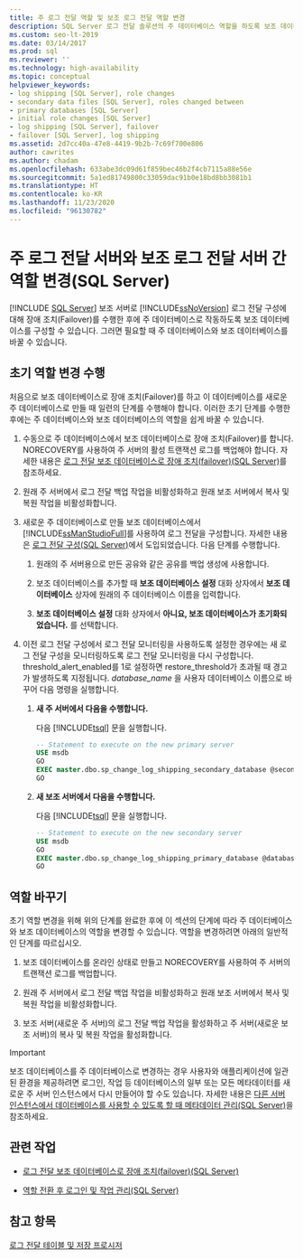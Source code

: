 ```yaml
---
title: 주 로그 전달 역할 및 보조 로그 전달 역할 변경
description: SQL Server 로그 전달 솔루션의 주 데이터베이스 역할을 하도록 보조 데이터베이스를 구성하는 방법을 알아봅니다.
ms.custom: seo-lt-2019
ms.date: 03/14/2017
ms.prod: sql
ms.reviewer: ''
ms.technology: high-availability
ms.topic: conceptual
helpviewer_keywords:
- log shipping [SQL Server], role changes
- secondary data files [SQL Server], roles changed between
- primary databases [SQL Server]
- initial role changes [SQL Server]
- log shipping [SQL Server], failover
- failover [SQL Server], log shipping
ms.assetid: 2d7cc40a-47e8-4419-9b2b-7c69f700e806
author: cawrites
ms.author: chadam
ms.openlocfilehash: 633abe3dc09d61f859bec46b2f4cb7115a88e56e
ms.sourcegitcommit: 5a1ed81749800c33059dac91b0e18bd8bb3081b1
ms.translationtype: HT
ms.contentlocale: ko-KR
ms.lasthandoff: 11/23/2020
ms.locfileid: "96130782"
---
```

# <a name="change-roles-between-primary-and-secondary-log-shipping-servers-sql-server"></a>주 로그 전달 서버와 보조 로그 전달 서버 간 역할 변경(SQL Server)
 [!INCLUDE [SQL Server](../../includes/applies-to-version/sqlserver.md)]
  보조 서버로 [!INCLUDE[ssNoVersion](../../includes/ssnoversion-md.md)] 로그 전달 구성에 대해 장애 조치(Failover)를 수행한 후에 주 데이터베이스로 작동하도록 보조 데이터베이스를 구성할 수 있습니다. 그러면 필요할 때 주 데이터베이스와 보조 데이터베이스를 바꿀 수 있습니다.  
  
## <a name="performing-the-initial-role-change"></a>초기 역할 변경 수행  
 처음으로 보조 데이터베이스로 장애 조치(Failover)를 하고 이 데이터베이스를 새로운 주 데이터베이스로 만들 때 일련의 단계를 수행해야 합니다. 이러한 초기 단계를 수행한 후에는 주 데이터베이스와 보조 데이터베이스의 역할을 쉽게 바꿀 수 있습니다.  
  
1.  수동으로 주 데이터베이스에서 보조 데이터베이스로 장애 조치(Failover)를 합니다. NORECOVERY를 사용하여 주 서버의 활성 트랜잭션 로그를 백업해야 합니다. 자세한 내용은 [로그 전달 보조 데이터베이스로 장애 조치(failover)&#40;SQL Server&#41;](../../database-engine/log-shipping/fail-over-to-a-log-shipping-secondary-sql-server.md)를 참조하세요.  
  
2.  원래 주 서버에서 로그 전달 백업 작업을 비활성화하고 원래 보조 서버에서 복사 및 복원 작업을 비활성화합니다.  
  
3.  새로운 주 데이터베이스로 만들 보조 데이터베이스에서 [!INCLUDE[ssManStudioFull](../../includes/ssmanstudiofull-md.md)]를 사용하여 로그 전달을 구성합니다. 자세한 내용은 [로그 전달 구성&#40;SQL Server&#41;](../../database-engine/log-shipping/configure-log-shipping-sql-server.md)에서 도입되었습니다. 다음 단계를 수행합니다.  
  
    1.  원래의 주 서버용으로 만든 공유와 같은 공유를 백업 생성에 사용합니다.  
  
    2.  보조 데이터베이스를 추가할 때 **보조 데이터베이스 설정** 대화 상자에서 **보조 데이터베이스** 상자에 원래의 주 데이터베이스 이름을 입력합니다.  
  
    3.  **보조 데이터베이스 설정** 대화 상자에서 **아니요, 보조 데이터베이스가 초기화되었습니다.** 를 선택합니다.  
  
4.  이전 로그 전달 구성에서 로그 전달 모니터링을 사용하도록 설정한 경우에는 새 로그 전달 구성을 모니터링하도록 로그 전달 모니터링을 다시 구성합니다.  threshold_alert_enabled를 1로 설정하면 restore_threshold가 초과될 때 경고가 발생하도록 지정됩니다. *database_name* 을 사용자 데이터베이스 이름으로 바꾸어 다음 명령을 실행합니다.  
  
    1.  **새 주 서버에서 다음을 수행합니다.**  
  
         다음 [!INCLUDE[tsql](../../includes/tsql-md.md)] 문을 실행합니다.  
  
        ```sql  
        -- Statement to execute on the new primary server  
        USE msdb  
        GO  
        EXEC master.dbo.sp_change_log_shipping_secondary_database @secondary_database = N'database_name', @threshold_alert_enabled = 1;  
        GO  
        ```  
  
    2.  **새 보조 서버에서 다음을 수행합니다.**  
  
         다음 [!INCLUDE[tsql](../../includes/tsql-md.md)] 문을 실행합니다.  
  
        ```sql  
        -- Statement to execute on the new secondary server  
        USE msdb  
        GO  
        EXEC master.dbo.sp_change_log_shipping_primary_database @database=N'database_name', @threshold_alert_enabled = 1;  
        GO  
        ```  
  
## <a name="swapping-roles"></a>역할 바꾸기  
 초기 역할 변경을 위해 위의 단계를 완료한 후에 이 섹션의 단계에 따라 주 데이터베이스와 보조 데이터베이스의 역할을 변경할 수 있습니다. 역할을 변경하려면 아래의 일반적인 단계를 따르십시오.  
  
1.  보조 데이터베이스를 온라인 상태로 만들고 NORECOVERY를 사용하여 주 서버의 트랜잭션 로그를 백업합니다.  
  
2.  원래 주 서버에서 로그 전달 백업 작업을 비활성화하고 원래 보조 서버에서 복사 및 복원 작업을 비활성화합니다.  
  
3.  보조 서버(새로운 주 서버)의 로그 전달 백업 작업을 활성화하고 주 서버(새로운 보조 서버)의 복사 및 복원 작업을 활성화합니다.  
  
> [!IMPORTANT]  
>  보조 데이터베이스를 주 데이터베이스로 변경하는 경우 사용자와 애플리케이션에 일관된 환경을 제공하려면 로그인, 작업 등 데이터베이스의 일부 또는 모든 메타데이터를 새로운 주 서버 인스턴스에서 다시 만들어야 할 수도 있습니다. 자세한 내용은 [다른 서버 인스턴스에서 데이터베이스를 사용할 수 있도록 할 때 메타데이터 관리&#40;SQL Server&#41;](../../relational-databases/databases/manage-metadata-when-making-a-database-available-on-another-server.md)을 참조하세요.  
  
##  <a name="related-tasks"></a><a name="RelatedTasks"></a> 관련 작업  
  
-   [로그 전달 보조 데이터베이스로 장애 조치(failover)&#40;SQL Server&#41;](../../database-engine/log-shipping/fail-over-to-a-log-shipping-secondary-sql-server.md)  
  
-   [역할 전환 후 로그인 및 작업 관리&#40;SQL Server&#41;](../../sql-server/failover-clusters/management-of-logins-and-jobs-after-role-switching-sql-server.md)  
  
## <a name="see-also"></a>참고 항목  
 [로그 전달 테이블 및 저장 프로시저](../../database-engine/log-shipping/log-shipping-tables-and-stored-procedures.md)  
  
  
